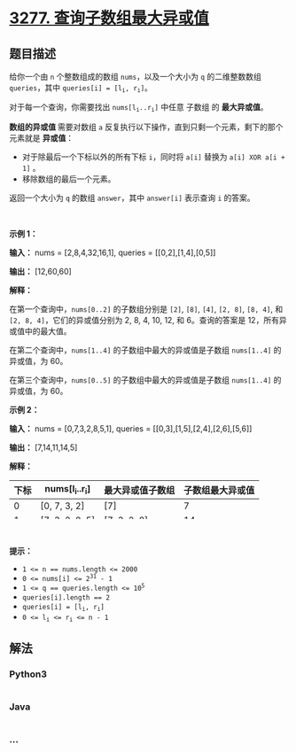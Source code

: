 # [3277. 查询子数组最大异或值](https://leetcode.cn/problems/maximum-xor-score-subarray-queries)

## 题目描述

<!-- 这里写题目描述 -->

<p>给你一个由 <code>n</code> 个整数组成的数组 <code>nums</code>，以及一个大小为 <code>q</code> 的二维整数数组 <code>queries</code>，其中 <code>queries[i] = [l<sub>i</sub>, r<sub>i</sub>]</code>。</p>

<p>对于每一个查询，你需要找出 <code>nums[l<sub>i</sub>..r<sub>i</sub>]</code> 中任意 <span data-keyword="subarray">子数组</span> 的 <strong>最大异或值</strong>。</p>

<p><strong>数组的异或值 </strong>需要对数组 <code>a</code> 反复执行以下操作，直到只剩一个元素，剩下的那个元素就是 <strong>异或值</strong>：</p>

<ul>
	<li><span class="text-only" data-eleid="9" style="white-space: pre;">对于除最后一个下标以外的所有下标</span> <code>i</code>，同时将 <code>a[i]</code> 替换为 <code>a[i] XOR a[i + 1]</code> 。</li>
	<li>移除数组的最后一个元素。</li>
</ul>

<p>返回一个大小为 <code>q</code> 的数组 <code>answer</code>，其中 <code>answer[i]</code> 表示查询 <code>i</code> 的答案。</p>

<p>&nbsp;</p>

<p><strong class="example">示例 1：</strong></p>

<div class="example-block">
<p><strong>输入：</strong> <span class="example-io">nums = [2,8,4,32,16,1], queries = [[0,2],[1,4],[0,5]]</span></p>

<p><strong>输出：</strong> <span class="example-io">[12,60,60]</span></p>

<p><strong>解释：</strong></p>

<p>在第一个查询中，<code>nums[0..2]</code> 的子数组分别是 <code>[2]</code>, <code>[8]</code>, <code>[4]</code>, <code>[2, 8]</code>, <code>[8, 4]</code>, 和 <code>[2, 8, 4]</code>，它们的异或值分别为 2, 8, 4, 10, 12, 和 6。查询的答案是 12，所有异或值中的最大值。</p>

<p>在第二个查询中，<code>nums[1..4]</code> 的子数组中最大的异或值是子数组 <code>nums[1..4]</code> 的异或值，为 60。</p>

<p>在第三个查询中，<code>nums[0..5]</code> 的子数组中最大的异或值是子数组 <code>nums[1..4]</code> 的异或值，为 60。</p>
</div>

<p><strong class="example">示例 2：</strong></p>

<div class="example-block">
<p><strong>输入：</strong> <span class="example-io">nums = [0,7,3,2,8,5,1], queries = [[0,3],[1,5],[2,4],[2,6],[5,6]]</span></p>

<p><strong>输出：</strong> <span class="example-io">[7,14,11,14,5]</span></p>

<p><strong>解释：</strong></p>

<table height="70" width="472">
	<thead>
		<tr>
			<th>下标</th>
			<th>nums[l<sub>i</sub>..r<sub>i</sub>]</th>
			<th>最大异或值子数组</th>
			<th>子数组最大异或值</th>
		</tr>
	</thead>
	<tbody>
		<tr>
			<td>0</td>
			<td>[0, 7, 3, 2]</td>
			<td>[7]</td>
			<td>7</td>
		</tr>
		<tr>
			<td>1</td>
			<td>[7, 3, 2, 8, 5]</td>
			<td>[7, 3, 2, 8]</td>
			<td>14</td>
		</tr>
		<tr>
			<td>2</td>
			<td>[3, 2, 8]</td>
			<td>[3, 2, 8]</td>
			<td>11</td>
		</tr>
		<tr>
			<td>3</td>
			<td>[3, 2, 8, 5, 1]</td>
			<td>[2, 8, 5, 1]</td>
			<td>14</td>
		</tr>
		<tr>
			<td>4</td>
			<td>[5, 1]</td>
			<td>[5]</td>
			<td>5</td>
		</tr>
	</tbody>
</table>
</div>

<p>&nbsp;</p>

<p><strong>提示：</strong></p>

<ul>
	<li><code>1 &lt;= n == nums.length &lt;= 2000</code></li>
	<li><code>0 &lt;= nums[i] &lt;= 2<sup>31</sup> - 1</code></li>
	<li><code>1 &lt;= q == queries.length &lt;= 10<sup>5</sup></code></li>
	<li><code>queries[i].length == 2</code></li>
	<li><code>queries[i] = [l<sub>i</sub>, r<sub>i</sub>]</code></li>
	<li><code>0 &lt;= l<sub>i</sub> &lt;= r<sub>i</sub> &lt;= n - 1</code></li>
</ul>


## 解法

<!-- 这里可写通用的实现逻辑 -->

<!-- tabs:start -->

### **Python3**

<!-- 这里可写当前语言的特殊实现逻辑 -->

```python

```

### **Java**

<!-- 这里可写当前语言的特殊实现逻辑 -->

```java

```

### **...**

```

```

<!-- tabs:end -->
